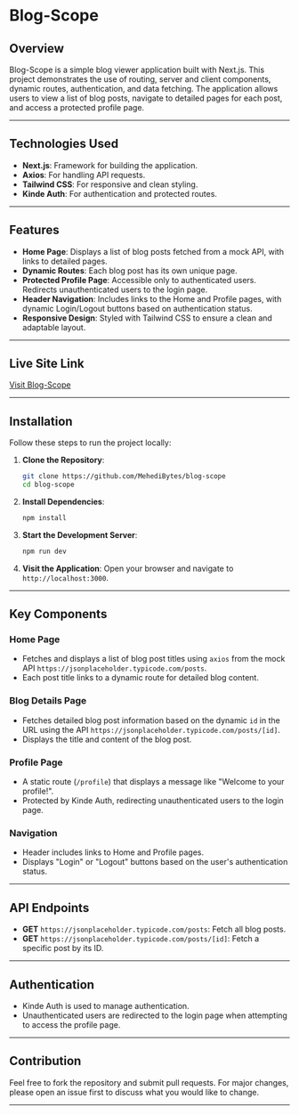 # Blog-Scope

## Overview

Blog-Scope is a simple blog viewer application built with Next.js. This project demonstrates the use of routing, server and client components, dynamic routes, authentication, and data fetching. The application allows users to view a list of blog posts, navigate to detailed pages for each post, and access a protected profile page.

---

## Technologies Used

- **Next.js**: Framework for building the application.
- **Axios**: For handling API requests.
- **Tailwind CSS**: For responsive and clean styling.
- **Kinde Auth**: For authentication and protected routes.

---

## Features

- **Home Page**: Displays a list of blog posts fetched from a mock API, with links to detailed pages.
- **Dynamic Routes**: Each blog post has its own unique page.
- **Protected Profile Page**: Accessible only to authenticated users. Redirects unauthenticated users to the login page.
- **Header Navigation**: Includes links to the Home and Profile pages, with dynamic Login/Logout buttons based on authentication status.
- **Responsive Design**: Styled with Tailwind CSS to ensure a clean and adaptable layout.

---

## Live Site Link

[Visit Blog-Scope](https://blog-scope-iota.vercel.app)

---

## Installation

Follow these steps to run the project locally:

1. **Clone the Repository**:

   ```bash
   git clone https://github.com/MehediBytes/blog-scope
   cd blog-scope
   ```

2. **Install Dependencies**:

   ```bash
   npm install
   ```

3. **Start the Development Server**:

   ```bash
   npm run dev
   ```

4. **Visit the Application**: Open your browser and navigate to `http://localhost:3000`.


---

## Key Components

### Home Page

- Fetches and displays a list of blog post titles using `axios` from the mock API `https://jsonplaceholder.typicode.com/posts`.
- Each post title links to a dynamic route for detailed blog content.

### Blog Details Page

- Fetches detailed blog post information based on the dynamic `id` in the URL using the API `https://jsonplaceholder.typicode.com/posts/[id]`.
- Displays the title and content of the blog post.

### Profile Page

- A static route (`/profile`) that displays a message like "Welcome to your profile!".
- Protected by Kinde Auth, redirecting unauthenticated users to the login page.

### Navigation

- Header includes links to Home and Profile pages.
- Displays "Login" or "Logout" buttons based on the user's authentication status.

---

## API Endpoints

- **GET** `https://jsonplaceholder.typicode.com/posts`: Fetch all blog posts.
- **GET** `https://jsonplaceholder.typicode.com/posts/[id]`: Fetch a specific post by its ID.

---

## Authentication

- Kinde Auth is used to manage authentication.
- Unauthenticated users are redirected to the login page when attempting to access the profile page.

---

## Contribution

Feel free to fork the repository and submit pull requests. For major changes, please open an issue first to discuss what you would like to change.

---

